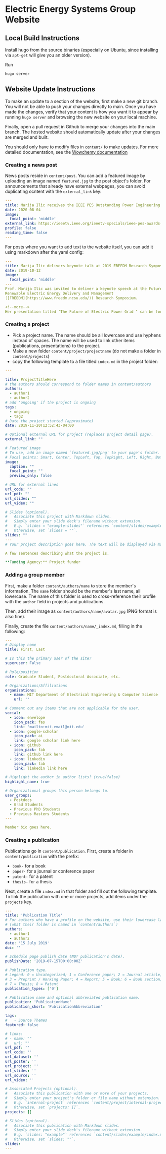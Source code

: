 # Electric Energy Systems Group Website


## Local Build Instructions

Install hugo from the source binaries (especially on Ubuntu, since installing via `apt-get` will give you an older version).

Run

```bash
hugo server
```

## Website Update Instructions

To make an update to a section of the website, first make a new git branch. You
will not be able to push your changes directly to main. Once you have made
the changes, verify that your content is how you want it to appear by running
`hugo server` and browsing the new website on your local machine.

Finally, open a pull request in Github to merge your changes into the main
branch. The hosted website should automatically update after your changes
are merged and built.

You should only have to modify files in `content/` to make updates. For more
detailed documentation, see the
[Wowchemy documentation](https://wowchemy.com/docs/)

### Creating a news post

News posts reside in `content/post`. You can add a featured image by uploading
an image named `featured.jpg` to the post object's folder. For announcements
that already have external webpages, you can avoid duplicating ocntent with
the `external_link` key:

```yaml
---
title: Marija Ilic receives the IEEE PES Outstanding Power Engineering Educator award
date: 2020-08-04
image:
  focal_point: 'middle'
external_link: https://ieeetv.ieee.org/ieeetv-specials/ieee-pes-awards-2020-ieee-pes-outstanding-power-engineering-educator-award
profile: false
reading_time: false
---
```

For posts where you want to add text to the website itself, you can add it
using markdown after the yaml config:

```yaml
---
title: Marija Ilic delivers keynote talk at 2019 FREEDM Research Symposium
date: 2019-10-12
image:
  focal_point: 'middle'
---
Prof. Marija Ilic was invited to deliver a keynote speech at the Future
Renewable Electric Energy Delivery and Management
([FREEDM](https://www.freedm.ncsu.edu/)) Research Symposium.

<!--more-->
Her presentation titled ‘The Future of Electric Power Grid ‘ can be found [here](https://www.freedm.ncsu.edu/wp-content/uploads/2019/04/Ilic-MIT-Future-of-the-Grid.pdf).
```

### Creating a project

- Pick a project name. The name should be all lowercase and use hyphens instead
  of spaces. The name will be used to link other items
  (publications, presentations) to the project.
- Make a new folder `content/project/projectname` (do not make a folder in `content/projects`)
- copy the following template to a file titled `index.md` in the project folder:


```yaml
---

title: ProjectTitleHere
# the authors should correspond to folder names in content/authors
authors:
  - author1
  - author2
# add 'ongoing' if the project is ongoing
tags:
  - ongoing
  - tag2
# Date the project started (approximate)
date: 2019-11-20T12:52:43-04:00

# Optional external URL for project (replaces project detail page).
external_link: ""

# Featured image
# To use, add an image named `featured.jpg/png` to your page's folder.
# Focal points: Smart, Center, TopLeft, Top, TopRight, Left, Right, BottomLeft, Bottom, BottomRight.
image:
  caption: ""
  focal_point: ""
  preview_only: false

# URL for external lines
url_code: ""
url_pdf: ""
url_slides: ""
url_video: ""

# Slides (optional).
#   Associate this project with Markdown slides.
#   Simply enter your slide deck's filename without extension.
#   E.g. `slides = "example-slides"` references `content/slides/example-slides.md`.
#   Otherwise, set `slides = ""`.
slides: ""
---
# Your project description goes here. The text will be displayed via markdown.

A few sentences describing what the project is.

**Funding Agency:** Project funder
```

### Adding a group member

First, make a folder `content/authors/name` to store the member's
information. The `name` folder should be the member's last name, all lowercase.
The name of this folder is used to cross-reference their profile with the
`author` field in projects and publications.

Then, add their image as `content/authors/name/avatar.jpg` (PNG format
is also fine).

Finally, create the file `content/authors/name/_index.md`, filling in the
following:

```yaml
---
# Display name
title: First, Last

# Is this the primary user of the site?
superuser: False

# Role/position
role: Graduate Student, Postdoctoral Associate, etc.

# Organizations/Affiliations
organizations:
  - name: MIT Department of Electrical Engineering & Computer Science
    url: ''

# Comment out any items that are not applicable for the user.
social:
  - icon: envelope
    icon_pack: fas
    link: 'mailto:mit-email@mit.edu'
  - icon: google-scholar
    icon_pack: ai
    link: google scholar link here
  - icon: github
    icon_pack: fab
    link: github link here
  - icon: linkedin
    icon_pack: fab
    link: linkedin link here

# Highlight the author in author lists? (true/false)
highlight_name: true

# Organizational groups this person belongs to.
user_groups:
  - Postdocs
  - Grad Students
  - Previous PhD Students
  - Previous Masters Students
---

Member bio goes here.

```

### Creating a publication

Publications go in `content/publication`. First, create a folder in
`content/publication` with the prefix:

- `book-` for a book
- `paper-` for a journal or conference paper
- `patent-` for a patent
- `thesis-` for a thesis

Next, create a file `index.md` in that folder and fill out the following template.
To link the publication with one or more projects, add items under the
`projects` key.

```yaml
---
title: 'Publication Title'
# For authors who have a profile on the website, use their lowercase last name
# (what their folder is named in `content/authors`)
authors:
  - author1
  - author2
date: '15 July 2019'
doi: ''

# Schedule page publish date (NOT publication's date).
publishDate: '2019-07-15T00:00:00Z'

# Publication type.
# Legend: 0 = Uncategorized; 1 = Conference paper; 2 = Journal article;
# 3 = Preprint / Working Paper; 4 = Report; 5 = Book; 6 = Book section;
# 7 = Thesis; 8 = Patent
publication_types: ['0']

# Publication name and optional abbreviated publication name.
publication: 'PublicationName'
publication_short: 'PublicationAbbreviation'

tags:
#   - Source Themes
featured: false

# links:
# - name: ""
#   url: ""
url_pdf: ''
url_code: ''
url_dataset: ''
url_poster: ''
url_project: ''
url_slides: ''
url_source: ''
url_video: ''

# Associated Projects (optional).
#   Associate this publication with one or more of your projects.
#   Simply enter your project's folder or file name without extension.
#   E.g. `internal-project` references `content/project/internal-project/index.md`.
#   Otherwise, set `projects: []`.
projects: []

# Slides (optional).
#   Associate this publication with Markdown slides.
#   Simply enter your slide deck's filename without extension.
#   E.g. `slides: "example"` references `content/slides/example/index.md`.
#   Otherwise, set `slides: ""`.
slides:
---
```